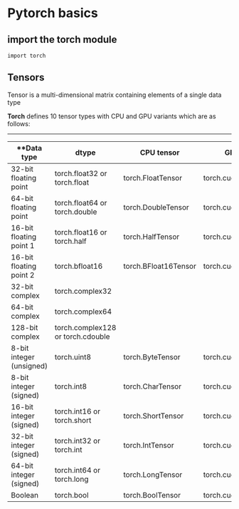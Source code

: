 # Pytorch basics

## import the torch module 
```
import torch
```
## Tensors
Tensor is a multi-dimensional matrix containing elements of a single data type

**Torch** defines 10 tensor types with CPU and GPU variants which are as follows: 

---

| **Data type | dtype | CPU tensor | GPU tensor** |
| ----------- | ----------- |----------- | ----------- |
|32-bit floating point | torch.float32 or torch.float | torch.FloatTensor | torch.cuda.FloatTensor|
|64-bit floating point | torch.float64 or torch.double | torch.DoubleTensor | torch.cuda.DoubleTensor|
|16-bit floating point 1 | torch.float16 or torch.half | torch.HalfTensor | torch.cuda.HalfTensor|
|16-bit floating point 2 | torch.bfloat16 | torch.BFloat16Tensor | torch.cuda.BFloat16Tensor|
|32-bit complex | torch.complex32 |
|64-bit complex | torch.complex64 |
|128-bit complex |  torch.complex128 or torch.cdouble |	
|8-bit integer (unsigned) |  torch.uint8 | torch.ByteTensor | torch.cuda.ByteTensor |
|8-bit integer (signed) | torch.int8 | torch.CharTensor | torch.cuda.CharTensor |
| 16-bit integer (signed) | torch.int16 or torch.short | torch.ShortTensor | torch.cuda.ShortTensor | 
|32-bit integer (signed) | torch.int32 or torch.int | torch.IntTensor | torch.cuda.IntTensor |
|64-bit integer (signed) | torch.int64 or torch.long | torch.LongTensor | torch.cuda.LongTensor |
| Boolean | torch.bool | torch.BoolTensor | torch.cuda.BoolTensor |
